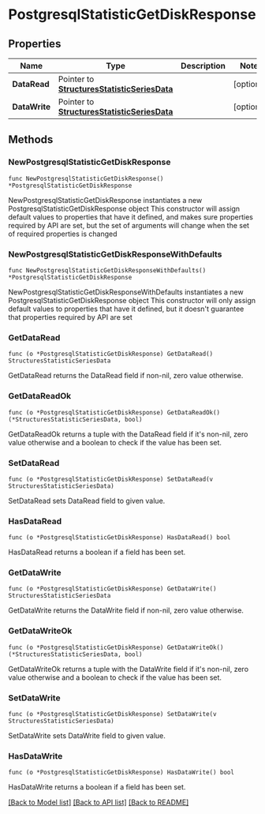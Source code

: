 # PostgresqlStatisticGetDiskResponse

## Properties

Name | Type | Description | Notes
------------ | ------------- | ------------- | -------------
**DataRead** | Pointer to [**StructuresStatisticSeriesData**](StructuresStatisticSeriesData.md) |  | [optional] 
**DataWrite** | Pointer to [**StructuresStatisticSeriesData**](StructuresStatisticSeriesData.md) |  | [optional] 

## Methods

### NewPostgresqlStatisticGetDiskResponse

`func NewPostgresqlStatisticGetDiskResponse() *PostgresqlStatisticGetDiskResponse`

NewPostgresqlStatisticGetDiskResponse instantiates a new PostgresqlStatisticGetDiskResponse object
This constructor will assign default values to properties that have it defined,
and makes sure properties required by API are set, but the set of arguments
will change when the set of required properties is changed

### NewPostgresqlStatisticGetDiskResponseWithDefaults

`func NewPostgresqlStatisticGetDiskResponseWithDefaults() *PostgresqlStatisticGetDiskResponse`

NewPostgresqlStatisticGetDiskResponseWithDefaults instantiates a new PostgresqlStatisticGetDiskResponse object
This constructor will only assign default values to properties that have it defined,
but it doesn't guarantee that properties required by API are set

### GetDataRead

`func (o *PostgresqlStatisticGetDiskResponse) GetDataRead() StructuresStatisticSeriesData`

GetDataRead returns the DataRead field if non-nil, zero value otherwise.

### GetDataReadOk

`func (o *PostgresqlStatisticGetDiskResponse) GetDataReadOk() (*StructuresStatisticSeriesData, bool)`

GetDataReadOk returns a tuple with the DataRead field if it's non-nil, zero value otherwise
and a boolean to check if the value has been set.

### SetDataRead

`func (o *PostgresqlStatisticGetDiskResponse) SetDataRead(v StructuresStatisticSeriesData)`

SetDataRead sets DataRead field to given value.

### HasDataRead

`func (o *PostgresqlStatisticGetDiskResponse) HasDataRead() bool`

HasDataRead returns a boolean if a field has been set.

### GetDataWrite

`func (o *PostgresqlStatisticGetDiskResponse) GetDataWrite() StructuresStatisticSeriesData`

GetDataWrite returns the DataWrite field if non-nil, zero value otherwise.

### GetDataWriteOk

`func (o *PostgresqlStatisticGetDiskResponse) GetDataWriteOk() (*StructuresStatisticSeriesData, bool)`

GetDataWriteOk returns a tuple with the DataWrite field if it's non-nil, zero value otherwise
and a boolean to check if the value has been set.

### SetDataWrite

`func (o *PostgresqlStatisticGetDiskResponse) SetDataWrite(v StructuresStatisticSeriesData)`

SetDataWrite sets DataWrite field to given value.

### HasDataWrite

`func (o *PostgresqlStatisticGetDiskResponse) HasDataWrite() bool`

HasDataWrite returns a boolean if a field has been set.


[[Back to Model list]](../README.md#documentation-for-models) [[Back to API list]](../README.md#documentation-for-api-endpoints) [[Back to README]](../README.md)


